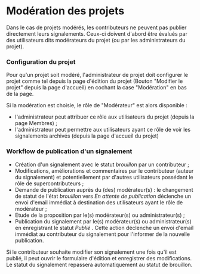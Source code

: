 # Modération des projets

Dans le cas de projets modérés, les contributeurs ne peuvent pas publier directement leurs signalements. Ceux-ci doivent d'abord être évalués par des utilisateurs dits modérateurs du projet (ou par les administrateurs du projet).

### Configuration du projet

Pour qu'un projet soit modéré, l'administrateur de projet doit configurer le projet comme tel depuis la page d'édition du projet (Bouton "Modifier le projet" depuis la page d'accueil) en cochant la case "Modération" en bas de la page.

Si la modération est choisie, le rôle de "Modérateur" est alors disponible :
* l'administrateur peut attribuer ce rôle aux utilisateurs du projet (depuis la page Membres) ;
* l'administrateur peut permettre aux utilisateurs ayant ce rôle de voir les signalements archivés (depuis la page d'accueil du projet)

### Workflow de publication d'un signalement

* Création d'un signalement avec le statut _brouillon_ par un contributeur ;
* Modifications, améliorations et commentaires par le contributeur (auteur du signalement) et potentiellement par d'autres utilisateurs possédant le rôle de supercontributeurs ;
* Demande de publication auprès du (des) modérateur(s) : le changement de statut de l'état _brouillon_ vers _En attente de publication_ déclenche un envoi d'email immédiat à destination des utilisateurs ayant le rôle de modérateur ;
* Etude de la proposition par le(s) modérateur(s) ou administrateur(s) ;
* Publication du signalement par le(s) modérateur(s) ou administrateur(s) en enregistrant le statut _Publié_ . Cette action déclenche un envoi d'email immédiat au contributeur du signalement pour l'informer de la nouvelle publication.

Si le contributeur souhaite modifier son signalement une fois qu'il est publié, il peut ouvrir le formulaire d'édition et enregistrer des modifications. Le statut du signalement repassera automatiquement au statut de brouillon.
